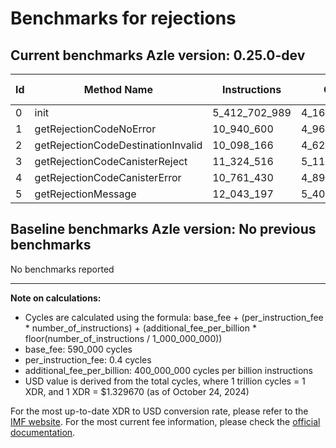 # Benchmarks for rejections

## Current benchmarks Azle version: 0.25.0-dev

| Id  | Method Name                        | Instructions  | Cycles        | USD           | USD/Million Calls |
| --- | ---------------------------------- | ------------- | ------------- | ------------- | ----------------- |
| 0   | init                               | 5_412_702_989 | 4_165_671_195 | $0.0055389680 | $5_538.96         |
| 1   | getRejectionCodeNoError            | 10_940_600    | 4_966_240     | $0.0000066035 | $6.60             |
| 2   | getRejectionCodeDestinationInvalid | 10_098_166    | 4_629_266     | $0.0000061554 | $6.15             |
| 3   | getRejectionCodeCanisterReject     | 11_324_516    | 5_119_806     | $0.0000068077 | $6.80             |
| 4   | getRejectionCodeCanisterError      | 10_761_430    | 4_894_572     | $0.0000065082 | $6.50             |
| 5   | getRejectionMessage                | 12_043_197    | 5_407_278     | $0.0000071899 | $7.18             |

## Baseline benchmarks Azle version: No previous benchmarks

No benchmarks reported

---

**Note on calculations:**

-   Cycles are calculated using the formula: base_fee + (per_instruction_fee \* number_of_instructions) + (additional_fee_per_billion \* floor(number_of_instructions / 1_000_000_000))
-   base_fee: 590_000 cycles
-   per_instruction_fee: 0.4 cycles
-   additional_fee_per_billion: 400_000_000 cycles per billion instructions
-   USD value is derived from the total cycles, where 1 trillion cycles = 1 XDR, and 1 XDR = $1.329670 (as of October 24, 2024)

For the most up-to-date XDR to USD conversion rate, please refer to the [IMF website](https://www.imf.org/external/np/fin/data/rms_sdrv.aspx).
For the most current fee information, please check the [official documentation](https://internetcomputer.org/docs/current/developer-docs/gas-cost#execution).

